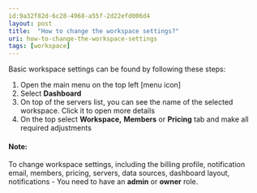 ```yaml
---
id:9a32f82d-6c28-4968-a55f-2d22efd006d4
layout: post
title:  "How to change the workspace settings?"
uri: how-to-change-the-workspace-settings
tags: [workspace]
---
```


Basic workspace settings can be found by following these steps:

<!-- more -->

1.  Open the main menu on the top left \[menu icon\]
2.  Select **Dashboard**
3.  On top of the servers list, you can see the name of the selected workspace. Click it to open more details
4.  On the top select **Workspace,** **Members** or **Pricing** tab and make all required adjustments

#### Note:

To change workspace settings, including the billing profile, notification email, members, pricing, servers, data sources, dashboard layout, notifications - You need to have an **admin** or **owner** role.